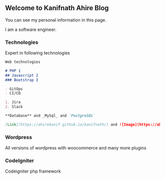 ## Welcome to Kanifnath Ahire Blog

You can see my personal information in this page.

I am a software engineer.

### Technologies

Expert in following technologies

```markdown
Web technologies

# PHP 1
## Javascript 2
### Bootstrap 3

- GitOps
- CI/CD

1. Jira
2. Slack

**Database** and _MySql_ and `PostgreSQL`  

[Link](https://ahirekanif.github.io/kanifnath/) and ![Image](https://ahirekanif.github.io/kanifnath/logo.jpg)
```

 

### Wordpress

All versions of wordpress with woocommerce and many more plugins 

### CodeIgniter

Codeigniter php framework 
